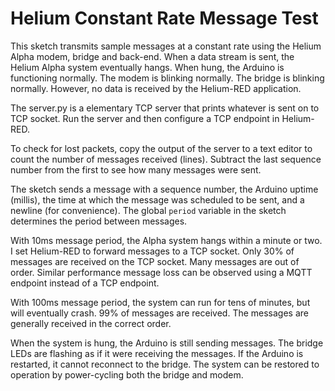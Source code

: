 Helium Constant Rate Message Test
=================================

This sketch transmits sample messages at a constant rate using the Helium Alpha
modem, bridge and back-end. When a data stream is sent, the Helium Alpha system
eventually hangs. When hung, the Arduino is functioning normally. The modem is
blinking normally. The bridge is blinking normally. However, no data is
received by the Helium-RED application.

The server.py is a elementary TCP server that prints whatever is sent on to TCP
socket. Run the server and then configure a TCP endpoint in Helium-RED.

To check for lost packets, copy the output of the server to a text editor to
count the number of messages received (lines). Subtract the last sequence
number from the first to see how many messages were sent.

The sketch sends a message with a sequence number, the Arduino uptime (millis),
the time at which the message was scheduled to be sent, and a newline (for
convenience). The global `period` variable in the sketch determines the period
between messages.

With 10ms message period, the Alpha system hangs within a minute or two. I set
Helium-RED to forward messages to a TCP socket. Only 30% of messages are
received on the TCP socket. Many messages are out of order. Similar performance
message loss can be observed using a MQTT endpoint instead of a TCP endpoint.

With 100ms message period, the system can run for tens of minutes, but will
eventually crash. 99% of messages are received. The messages are generally
received in the correct order.

When the system is hung, the Arduino is still sending messages. The bridge
LEDs are flashing as if it were receiving the messages. If the Arduino is
restarted, it cannot reconnect to the bridge. The system can be restored to
operation by power-cycling both the bridge and modem.
